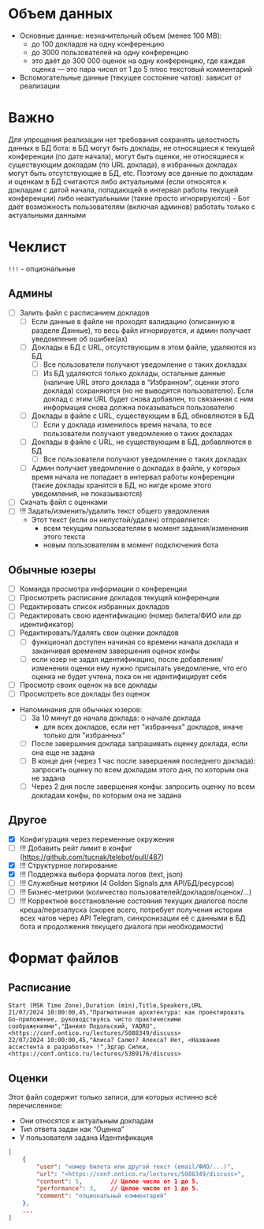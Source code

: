 # Объем данных

- Основные данные: незначительный объем (менее 100 MB):
    - до 100 докладов на одну конференцию
    - до 3000 пользователей на одну конференцию
    - это даёт до 300 000 оценок на одну конференцию, где каждая оценка — это пара чисел от 1 до 5 плюс текстовый комментарий
- Вспомогательные данные (текущее состояние чатов): зависит от реализации

# Важно

Для упрощения реализации нет требования сохранять целостность данных в БД бота: в БД могут быть доклады, не относящиеся к текущей конференции (по дате начала), могут быть оценки, не относящиеся к существующим докладам (по URL доклада), в избранных докладах могут быть отсутствующие в БД, etc. Поэтому все данные по докладам и оценкам в БД считаются либо актуальными (если относятся к докладам с датой начала, попадающей в интервал работы текущей конференции) либо неактуальными (такие просто игнорируются)
    - Бот даёт возможность пользователям (включая админов) работать только с актуальными данными


# Чеклист

`!!!` - опциональные

## Админы

- [ ] Залить файл с расписанием докладов
    - [ ] Если данные в файле не проходят валидацию (описанную в разделе Данные), то весь файл игнорируется, и админ получает уведомление об ошибке(ах)
    - [ ] Доклады в БД с URL, отсутствующим в этом файле, удаляются из БД
        - [ ] Все пользователи получают уведомление о таких докладах
        - [ ] Из БД удаляются только доклады, остальные данные (наличие URL этого доклада в “Избранном”, оценки этого доклада) сохраняются (но не выводятся пользователю). Если доклад с этим URL будет снова добавлен, то связанная с ним информация снова должна показываться пользователю
    - [ ] Доклады в файле с URL, существующим в БД, обновляются в БД
        - [ ] Если у доклада изменилось время начала, то все пользователи получают уведомление о таких докладах
    - [ ] Доклады в файле с URL, не существующим в БД, добавляются в БД
        - [ ] Все пользователи получают уведомление о таких докладах
    - [ ] Админ получает уведомление о докладах в файле, у которых время начала не попадает в интервал работы конференции (такие доклады хранятся в БД, но нигде кроме этого уведомления, не показываются)
- [ ] Скачать файл с оценками
- [ ] !!! Задать/изменить/удалить текст общего уведомления
    - Этот текст (если он непустой/удален) отправляется:
        - всем текущим пользователям в момент задания/изменения этого текста
        - новым пользователям в момент подключения бота

## Обычные юзеры

- [ ] Команда просмотра информации о конференции
- [ ] Просмотреть расписание докладов текущей конференции
- [ ] Редактировать список избранных докладов
- [ ] Редактировать свою идентификацию (номер билета/ФИО или др идентификатор)
- [ ] Редактировать/Удалять свои оценки докладов
    - [ ] функционал доступен начиная со времени начала доклада и заканчивая временем завершения оценок конфы
    - [ ] если юзер не задал идентификацию, после добавления/изменения оценки ему нужно присылать уведомление, что его оценка не будет учтена, пока он не идентифицирует себя
- [ ] Просмотр своих оценок на все доклады
- [ ] Просмотреть все доклады без оценок
- Напоминания для обычных юзеров:
    - [ ] За 10 минут до начала доклада: о начале доклада
        - для всех докладов, если нет "избранных" докладов, иначе только для "избранных"
    - [ ] После завершения доклада запрашивать оценку доклада, если она еще не задана
    - [ ] В конце дня (через 1 час после завершения последнего доклада): запросить оценку по всем докладам этого дня, по которым она не задана
    - [ ] Через 2 дня после завершения конфы: запросить оценку по всем  докладам конфы, по которым она не задана

## Другое

- [x] Конфигурация через переменные окружения
- [ ] !!! Добавить рейт лимит в конфиг (https://github.com/tucnak/telebot/pull/487)
- [x] !!! Структурное логирование
- [x] !!! Поддержка выбора формата логов (text, json)
- [ ] !!! Служебные метрики (4 Golden Signals для API/БД/ресурсов)
- [ ] !!! Бизнес-метрики (количество пользователей/докладов/оценок/…)
- [ ] !!! Корректное восстановление состояния текущих диалогов после креша/перезапуска (скорее всего, потребует получения истории всех чатов через API Telegram, синхронизации её с данными в БД бота и продолжения текущего диалога при необходимости)

# Формат файлов

## Расписание

```csv
Start (MSK Time Zone),Duration (min),Title,Speakers,URL
21/07/2024 10:00:00,45,"Прагматичная архитектура: как проектировать Go-приложение, руководствуясь чисто практическими соображениями","Даниил Подольский, YADRO",<https://conf.ontico.ru/lectures/5088349/discuss>
22/07/2024 10:00:00,45,"Алиса? Салют? Алекса? Нет, <Название ассистента в разработке> !",Эдгар Сипки,<https://conf.ontico.ru/lectures/5389176/discuss>
```

## Оценки

Этот файл содержит только записи, для которых истинно всё перечисленное:
- Они относятся к актуальным докладам
- Тип ответа задан как “Оценка”
- У пользователя задана Идентификация
```json
[
	{
		"user": "номер билета или другой текст (email/ФИО/...)",
		"url": "<https://conf.ontico.ru/lectures/5088349/discuss>",
		"content": 5,        // Целое число от 1 до 5.
		"performance": 3,    // Целое число от 1 до 5.
		"comment": "опциональный комментарий"
	},
	...
]
```
